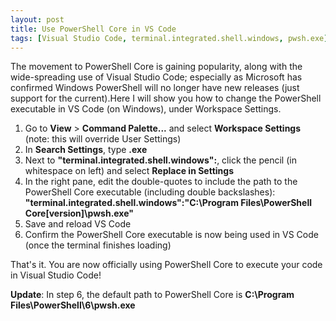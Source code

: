 ```yaml
---
layout: post
title: Use PowerShell Core in VS Code
tags: [Visual Studio Code, terminal.integrated.shell.windows, pwsh.exe]
---
```


The movement to PowerShell Core is gaining popularity, along with the wide-spreading use of Visual Studio Code; especially as Microsoft has confirmed Windows PowerShell will no longer have new releases (just support for the current).Here I will show you how to change the PowerShell executable in VS Code (on Windows), under Workspace Settings.

1. Go to **View**  > **Command Palette...** and select **Workspace Settings** (note: this will override User Settings)
2. In **Search Settings**, type **.exe**
3. Next to **"terminal.integrated.shell.windows":**, click the pencil (in whitespace on left) and select **Replace in Settings**
4. In the right pane, edit the double-quotes to include the path to the PowerShell Core executable (including double backslashes): **"terminal.integrated.shell.windows":"C:\Program Files\PowerShell Core\[version]\pwsh.exe"**
5. Save and reload VS Code
6. Confirm the PowerShell Core executable is now being used in VS Code (once the terminal finishes loading)

That's it. You are now officially using PowerShell Core to execute your code in Visual Studio Code!

**Update**: In step 6, the default path to PowerShell Core is **C:\Program Files\PowerShell\6\pwsh.exe**
